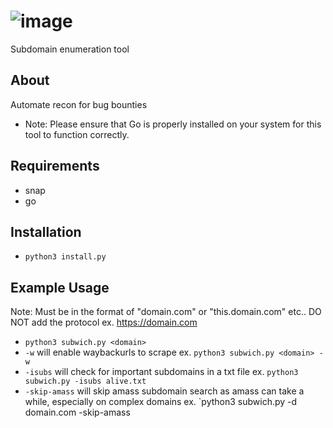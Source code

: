 # ![image](https://github.com/user-attachments/assets/95867237-f92b-464d-a70b-bae0abbb3cf7)
Subdomain enumeration tool

## About
Automate recon for bug bounties
- Note: Please ensure that Go is properly installed on your system for this tool to function correctly.

## Requirements
- snap
- go

## Installation
- `python3 install.py`

## Example Usage
Note: Must be in the format of "domain.com" or "this.domain.com" etc.. DO NOT add the protocol ex. https://domain.com
- `python3 subwich.py <domain>`
- `-w` will enable waybackurls to scrape ex. `python3 subwich.py <domain> -w`
- `-isubs` will check for important subdomains in a txt file ex. `python3 subwich.py -isubs alive.txt`
- `-skip-amass` will skip amass subdomain search as amass can take a while, especially on complex domains ex. `python3 subwich.py -d domain.com -skip-amass

